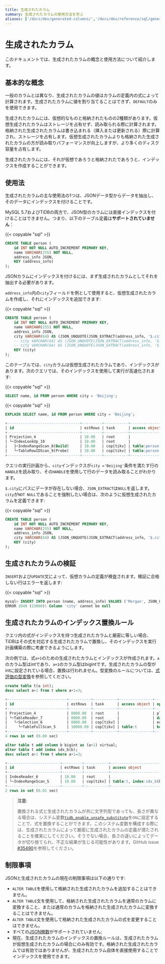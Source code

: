 ```yaml
---
title: 生成されたカラム
summary: 生成されたカラムの使用方法を学ぶ
aliases: ['/docs/dev/generated-columns/','/docs/dev/reference/sql/generated-columns/']
---
```


# 生成されたカラム

このドキュメントでは、生成されたカラムの概念と使用方法について紹介します。

## 基本的な概念

一般のカラムとは異なり、生成されたカラムの値はカラムの定義内の式によって計算されます。生成されたカラムに値を割り当てることはできず、`DEFAULT`のみを使用できます。

生成されたカラムには、仮想的なものと格納されたものの2種類があります。仮想生成されたカラムはストレージを占有せず、読み取られる際に計算されます。格納された生成されたカラムは書き込まれる（挿入または更新される）際に計算され、ストレージを占有します。仮想生成されたカラムよりも格納された生成されたカラムの方が読み取りパフォーマンスが向上しますが、より多くのディスク容量を占有します。

生成されたカラムには、それが仮想であろうと格納されたであろうと、インデックスを作成することができます。

## 使用法

生成されたカラムの主な使用法の1つは、JSONデータ型からデータを抽出し、そのデータにインデックスを付けることです。

MySQL 5.7およびTiDBの両方で、JSON型のカラムには直接インデックスを付けることはできません。つまり、以下のテーブル定義は**サポートされていません**：

{{< copyable "sql" >}}

```sql
CREATE TABLE person (
    id INT NOT NULL AUTO_INCREMENT PRIMARY KEY,
    name VARCHAR(255) NOT NULL,
    address_info JSON,
    KEY (address_info)
);
```

JSONカラムにインデックスを付けるには、まず生成されたカラムとしてそれを抽出する必要があります。

`address_info`内の`city`フィールドを例として使用すると、仮想生成されたカラムを作成し、それにインデックスを追加できます:

{{< copyable "sql" >}}

```sql
CREATE TABLE person (
    id INT NOT NULL AUTO_INCREMENT PRIMARY KEY,
    name VARCHAR(255) NOT NULL,
    address_info JSON,
    city VARCHAR(64) AS (JSON_UNQUOTE(JSON_EXTRACT(address_info, '$.city'))), -- 仮想生成されたカラム
    -- city VARCHAR(64) AS (JSON_UNQUOTE(JSON_EXTRACT(address_info, '$.city'))) VIRTUAL, -- 仮想生成されたカラム
    -- city VARCHAR(64) AS (JSON_UNQUOTE(JSON_EXTRACT(address_info, '$.city'))) STORED, -- 格納された生成されたカラム
    KEY (city)
);
```

このテーブルでは、`city`カラムは仮想生成されたカラムであり、インデックスがあります。次のクエリでは、そのインデックスを使用して実行が高速化されます:

{{< copyable "sql" >}}

```sql
SELECT name, id FROM person WHERE city = 'Beijing';
```

{{< copyable "sql" >}}

```sql
EXPLAIN SELECT name, id FROM person WHERE city = 'Beijing';
```

```sql
+---------------------------------+---------+-----------+--------------------------------+-------------------------------------------------------------+
| id                              | estRows | task      | access object                  | operator info                                               |
+---------------------------------+---------+-----------+--------------------------------+-------------------------------------------------------------+
| Projection_4                    | 10.00   | root      |                                | test.person.name, test.person.id                            |
| └─IndexLookUp_10                | 10.00   | root      |                                |                                                             |
|   ├─IndexRangeScan_8(Build)     | 10.00   | cop[tikv] | table:person, index:city(city) | range:["Beijing","Beijing"], keep order:false, stats:pseudo |
|   └─TableRowIDScan_9(Probe)     | 10.00   | cop[tikv] | table:person                   | keep order:false, stats:pseudo                              |
+---------------------------------+---------+-----------+--------------------------------+-------------------------------------------------------------+
```

クエリの実行計画から、`city`インデックスが`city ='Beijing'`条件を満たす行の`HANDLE`を読み取り、その`HANDLE`を使用して行のデータを読み取ることがわかります。

`$.city`にパスにデータが存在しない場合、`JSON_EXTRACT`は`NULL`を返します。`city`が`NOT NULL`であることを強制したい場合は、次のように仮想生成されたカラムを定義できます:

{{< copyable "sql" >}}

```sql
CREATE TABLE person (
    id INT NOT NULL AUTO_INCREMENT PRIMARY KEY,
    name VARCHAR(255) NOT NULL,
    address_info JSON,
    city VARCHAR(64) AS (JSON_UNQUOTE(JSON_EXTRACT(address_info, '$.city'))) NOT NULL,
    KEY (city)
);
```

## 生成されたカラムの検証

`INSERT`および`UPDATE`文によって、仮想カラムの定義が検査されます。検証に合格しない行はエラーを返します:

{{< copyable "sql" >}}

```sql
mysql> INSERT INTO person (name, address_info) VALUES ('Morgan', JSON_OBJECT('Country', 'Canada'));
ERROR 1048 (23000): Column 'city' cannot be null
```

## 生成されたカラムのインデックス置換ルール

クエリ内の式がインデックスを持つ生成されたカラムと厳密に等しい場合、TiDBはその式を対応する生成されたカラムで置換し、そのインデックスを実行計画構築の際に考慮できるようにします。

次の例では、式`a+1`のための生成されたカラムとインデックスが作成されます。`a`のカラム型はintであり、`a+1`のカラム型はbigintです。生成されたカラムの型がintに設定されている場合、置換は行われません。型変換のルールについては、[式評価の型変換](/functions-and-operators/type-conversion-in-expression-evaluation.md)を参照してください。

```sql
create table t(a int);
desc select a+1 from t where a+1=3;
```

```sql
+---------------------------+----------+-----------+---------------+--------------------------------+
| id                        | estRows  | task      | access object | operator info                  |
+---------------------------+----------+-----------+---------------+--------------------------------+
| Projection_4              | 8000.00  | root      |               | plus(test.t.a, 1)->Column#3    |
| └─TableReader_7           | 8000.00  | root      |               | data:Selection_6               |
|   └─Selection_6           | 8000.00  | cop[tikv] |               | eq(plus(test.t.a, 1), 3)       |
|     └─TableFullScan_5     | 10000.00 | cop[tikv] | table:t       | keep order:false, stats:pseudo |
+---------------------------+----------+-----------+---------------+--------------------------------+
4 rows in set (0.00 sec)
```

```sql
alter table t add column b bigint as (a+1) virtual;
alter table t add index idx_b(b);
desc select a+1 from t where a+1=3;
```

```sql
+------------------------+---------+-----------+-------------------------+---------------------------------------------+
| id                     | estRows | task      | access object           | operator info                               |
+------------------------+---------+-----------+-------------------------+---------------------------------------------+
| IndexReader_6          | 10.00   | root      |                         | index:IndexRangeScan_5                      |
| └─IndexRangeScan_5     | 10.00   | cop[tikv] | table:t, index:idx_b(b) | range:[3,3], keep order:false, stats:pseudo |
+------------------------+---------+-----------+-------------------------+---------------------------------------------+
2 rows in set (0.01 sec)
```

> **注意:**
>
> 置換される式と生成されたカラムが共に文字列型であっても、長さが異なる場合は、システム変数[`tidb_enable_unsafe_substitute`](/system-variables.md#tidb_enable_unsafe_substitute-new-in-v630)を`ON`に設定することで、式を置換することができます。このシステム変数を構成する際には、生成されたカラムによって厳密に生成されたカラムの定義が満たされることを確実にしてください。そうでない場合、長さの違いによってデータが切り捨てられ、不正な結果が生じる可能性があります。GitHub issue [#35490](https://github.com/pingcap/tidb/issues/35490#issuecomment-1211658886)を参照してください。

## 制限事項

JSONと生成されたカラムの現在の制限事項は以下の通りです:

- `ALTER TABLE`を使用して格納された生成されたカラムを追加することはできません。
- `ALTER TABLE`文を使用して、格納された生成されたカラムを通常のカラムに変換すること、または通常のカラムを格納された生成されたカラムに変換することはできません。
- `ALTER TABLE`文を使用して格納された生成されたカラムの式を変更することはできません。
- すべての[JSON関数](/functions-and-operators/json-functions.md)がサポートされていません;
- 現在、生成されたカラムのインデックスの置換ルールは、生成されたカラムが仮想生成されたカラムの場合にのみ有効です。格納された生成されたカラムでは有効ではありませんが、生成されたカラム自体を直接使用することでインデックスを使用できます。